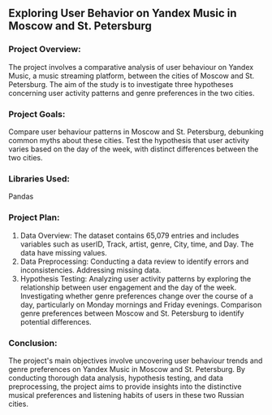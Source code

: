 ## Exploring User Behavior on Yandex Music in Moscow and St. Petersburg

### Project Overview:
The project involves a comparative analysis of user behaviour on Yandex Music, a music streaming platform, between the cities of Moscow and St. Petersburg. The aim of the study is to investigate three hypotheses concerning user activity patterns and genre preferences in the two cities.

### Project Goals:
Compare user behaviour patterns in Moscow and St. Petersburg, debunking common myths about these cities.
Test the hypothesis that user activity varies based on the day of the week, with distinct differences between the two cities.

### Libraries Used:
Pandas

### Project Plan:

1. Data Overview:
The dataset contains 65,079 entries and includes variables such as userID, Track, artist, genre, City, time, and Day.
The data have missing values.
2. Data Preprocessing:
Conducting a data review to identify errors and inconsistencies.
Addressing missing data.
3. Hypothesis Testing:
Analyzing user activity patterns by exploring the relationship between user engagement and the day of the week.
Investigating whether genre preferences change over the course of a day, particularly on Monday mornings and Friday evenings.
Сomparison genre preferences between Moscow and St. Petersburg to identify potential differences.  

### Conclusion:
The project's main objectives involve uncovering user behaviour trends and genre preferences on Yandex Music in Moscow and St. Petersburg. By conducting thorough data analysis, hypothesis testing, and data preprocessing, the project aims to provide insights into the distinctive musical preferences and listening habits of users in these two Russian cities.

